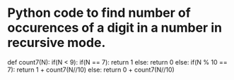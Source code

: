 # Python code to find number of occurences of a digit in a number in recursive mode.

def count7(N):
  if(N < 9):
    if(N == 7):
      return 1
    else:
      return 0
  else:
    if(N % 10 == 7):
      return 1 + count7(N//10)
    else:
      return 0 + count7(N//10)
